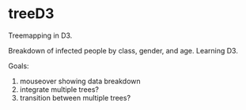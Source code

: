 treeD3
======

Treemapping in D3. 

Breakdown of infected people by class, gender, and age. Learning D3. 

Goals: 

1. mouseover showing data breakdown 
2. integrate multiple trees? 
3. transition between multiple trees? 

